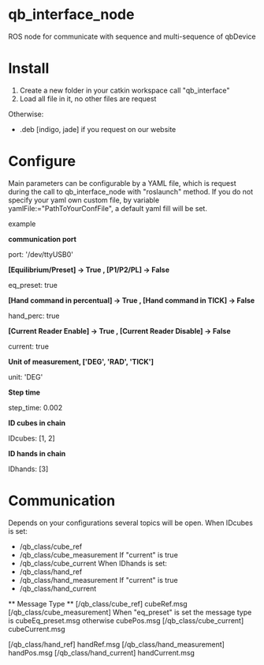 # qb_interface_node
ROS node for communicate with sequence and multi-sequence of qbDevice

# Install
1. Create a new folder in your catkin workspace call "qb_interface"
2. Load all file in it, no other files are request

Otherwise:
  - .deb [indigo, jade] if you request on our website

# Configure
Main parameters can be configurable by a YAML file, which is request during the call to qb_interface_node with "roslaunch" method.
If you do not specify your yaml own custom file, by variable yamlFile:="PathToYourConfFile", a default yaml fill will be set.

example

**communication port**

port: '/dev/ttyUSB0'

**[Equilibrium/Preset] -> True , [P1/P2/PL] -> False**

eq_preset: true

**[Hand command in percentual] -> True , [Hand command in TICK] -> False**

hand_perc: true 

**[Current Reader Enable] -> True , [Current Reader Disable] -> False**

current: true

**Unit of measurement, ['DEG', 'RAD', 'TICK']**

unit: 'DEG' 

**Step time** 

step_time: 0.002

**ID cubes in chain**

IDcubes: [1, 2] 

**ID hands in chain**

IDhands: [3] 

# Communication
Depends on your configurations several topics will be open.
When IDcubes is set:
  - /qb_class/cube_ref
  - /qb_class/cube_measurement
  If "current" is true
  - /qb_class/cube_current
When IDhands is set:
  - /qb_class/hand_ref
  - /qb_class/hand_measurement
  If "current" is true
  - /qb_class/hand_current

** Message Type **
[/qb_class/cube_ref]
cubeRef.msg
[/qb_class/cube_measurement] 
When "eq_preset" is set the message type is cubeEq_preset.msg otherwise cubePos.msg
[/qb_class/cube_current] 
cubeCurrent.msg

[/qb_class/hand_ref]
handRef.msg
[/qb_class/hand_measurement] 
handPos.msg
[/qb_class/hand_current] 
handCurrent.msg
